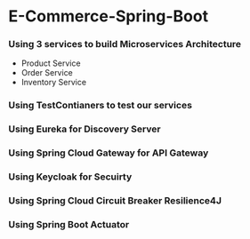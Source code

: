 # E-Commerce-Spring-Boot

### Using 3 services to build Microservices Architecture
- Product Service
- Order Service
- Inventory Service

### Using TestContianers to test our services
### Using Eureka for Discovery Server
### Using Spring Cloud Gateway for API Gateway
### Using Keycloak for Secuirty
### Using Spring Cloud Circuit Breaker Resilience4J 
### Using Spring Boot Actuator
